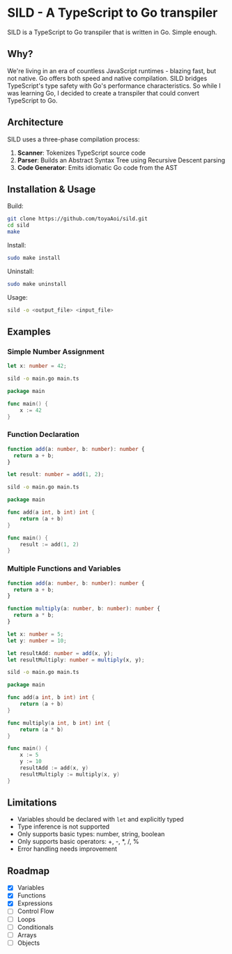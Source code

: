 # SILD - A TypeScript to Go transpiler

SILD is a TypeScript to Go transpiler that is written in Go. Simple enough.

## Why?

We're living in an era of countless JavaScript runtimes - blazing fast, but not
native. Go offers both speed and native compilation. SILD bridges TypeScript's
type safety with Go's performance characteristics. So while I was learning Go,
I decided to create a transpiler that could convert TypeScript to Go.

## Architecture

SILD uses a three-phase compilation process:

1. **Scanner**: Tokenizes TypeScript source code
2. **Parser**: Builds an Abstract Syntax Tree using Recursive Descent parsing
3. **Code Generator**: Emits idiomatic Go code from the AST

## Installation & Usage

Build:

```bash
git clone https://github.com/toyaAoi/sild.git
cd sild
make
```

Install:

```bash
sudo make install
```

Uninstall:

```bash
sudo make uninstall
```

Usage:

```bash
sild -o <output_file> <input_file>
```

## Examples

### Simple Number Assignment

```typescript
let x: number = 42;
```

```bash
sild -o main.go main.ts
```

```go
package main

func main() {
    x := 42
}
```

### Function Declaration

```typescript
function add(a: number, b: number): number {
  return a + b;
}

let result: number = add(1, 2);
```

```bash
sild -o main.go main.ts
```

```go
package main

func add(a int, b int) int {
    return (a + b)
}

func main() {
    result := add(1, 2)
}
```

### Multiple Functions and Variables

```typescript
function add(a: number, b: number): number {
  return a + b;
}

function multiply(a: number, b: number): number {
  return a * b;
}

let x: number = 5;
let y: number = 10;

let resultAdd: number = add(x, y);
let resultMultiply: number = multiply(x, y);
```

```bash
sild -o main.go main.ts
```

```go
package main

func add(a int, b int) int {
    return (a + b)
}

func multiply(a int, b int) int {
    return (a * b)
}

func main() {
    x := 5
    y := 10
    resultAdd := add(x, y)
    resultMultiply := multiply(x, y)
}
```

## Limitations

- Variables should be declared with `let` and explicitly typed
- Type inference is not supported
- Only supports basic types: number, string, boolean
- Only supports basic operators: +, -, \*, /, %
- Error handling needs improvement

## Roadmap

- [x] Variables
- [x] Functions
- [x] Expressions
- [ ] Control Flow
- [ ] Loops
- [ ] Conditionals
- [ ] Arrays
- [ ] Objects
